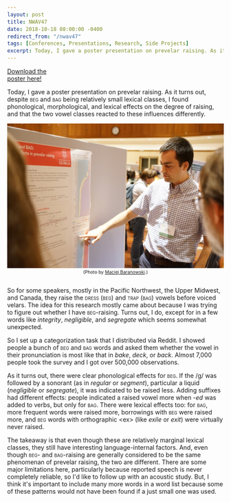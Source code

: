 ```yaml
---
layout: post
title: NWAV47
date: 2018-10-18 08:00:00 -0400
redirect_from: "/nwav47"
tags: [Conferences, Presentations, Research, Side Projects]
excerpt: Today, I gave a poster presentation on prevelar raising. As it turns out, despite BEG and BAG being relatively small lexical classes, I found phonological, morphological, and lexical effects on the degree of raising, and that the two vowel classes reacted to these influences differently.
---
```


<div class="biglink"><a href="/downloads/181019-nwav47.pdf" title="LCUGA5 Presentation" class="nodot">Download the<br />poster here!</a></div>

Today, I gave a poster presentation on prevelar raising. As it turns out, despite <span style="font-variant: small-caps">beg</span> and <span style="font-variant: small-caps">bag</span> being relatively small lexical classes, I found phonological, morphological, and lexical effects on the degree of raising, and that the two vowel classes reacted to these influences differently.

<img class="rounded" src="/images/nwav47_in_action.jpg"/>
<center style = "font-size: 75%;">
(Photo by <a href="https://www.research.manchester.ac.uk/portal/maciej.baranowski.html">Maciej Baranowski</a>.)
<br/>
<br/>
</center>

So for some speakers, mostly in the Pacific Northwest, the Upper Midwest, and Canada, they raise the <span style="font-variant: small-caps">dress</span> (<span style="font-variant: small-caps">beg</span>) and <span style="font-variant: small-caps">trap</span> (<span style="font-variant: small-caps">bag</span>) vowels before voiced velars. The idea for this research mostly came about because I was trying to figure out whether I have <span style="font-variant: small-caps">beg</span>-raising. Turns out, I do, except for in a few words like *integrity*, *negligible*, and *segregate* which seems somewhat unexpected.

So I set up a categorization task that I distributed via Reddit. I showed people a bunch of <span style="font-variant: small-caps">beg</span> and <span style="font-variant: small-caps">bag</span> words and asked them whether the vowel in their pronunciation is most like that in *bake*, *deck*, or *back*. Almost 7,000 people took the survey and I got over 500,000 observations.

As it turns out, there were clear phonological effects for <span style="font-variant: small-caps">beg</span>. If the /ɡ/ was followed by a sonorant (as in *regular* or *segment*), particular a liquid (*negligible* or *segregate*), it was indicated to be raised less. Adding suffixes had different effects: people indicated a raised vowel more when *-ed* was added to verbs, but only for <span style="font-variant: small-caps">bag</span>. There were lexical effects too: for <span style="font-variant: small-caps">bag</span>, more frequent words were raised more, borrowings with <span style="font-variant: small-caps">beg</span> were raised more, and <span style="font-variant: small-caps">beg</span> words with orthographic \<ex\> (like *exile* or *exit*) were virtually never raised. 

The takeaway is that even though these are relatively marginal lexical classes, they still have interesting language-internal factors. And, even though <span style="font-variant: small-caps">beg</span>- and <span style="font-variant: small-caps">bag</span>-raising are generally considered to be the same phenomenan of prevelar raising, the two are different. There are some major limitations here, particularly because reported speech is never completely reliable, so I'd like to follow up with an acoustic study. But, I think it's important to include many more words in a word list because some of these patterns would not have been found if a just small one was used. 